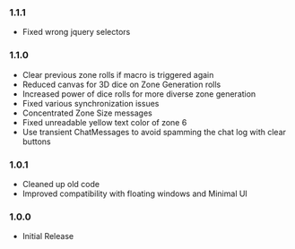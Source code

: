 ### 1.1.1
* Fixed wrong jquery selectors

### 1.1.0
* Clear previous zone rolls if macro is triggered again
* Reduced canvas for 3D dice on Zone Generation rolls
* Increased power of dice rolls for more diverse zone generation
* Fixed various synchronization issues
* Concentrated Zone Size messages
* Fixed unreadable yellow text color of zone 6
* Use transient ChatMessages to avoid spamming the chat log with clear buttons

### 1.0.1
* Cleaned up old code
* Improved compatibility with floating windows and Minimal UI

### 1.0.0
* Initial Release